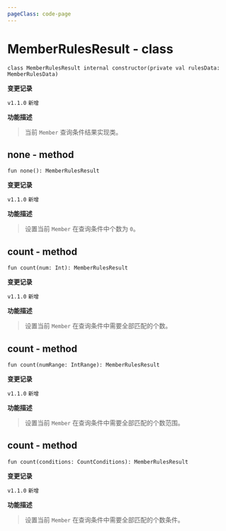 ```yaml
---
pageClass: code-page
---
```


# MemberRulesResult <span class="symbol">- class</span>

```kotlin:no-line-numbers
class MemberRulesResult internal constructor(private val rulesData: MemberRulesData)
```

**变更记录**

`v1.1.0` `新增`

**功能描述**

> 当前 `Member` 查询条件结果实现类。

## none <span class="symbol">- method</span>

```kotlin:no-line-numbers
fun none(): MemberRulesResult
```

**变更记录**

`v1.1.0` `新增`

**功能描述**

> 设置当前 `Member` 在查询条件中个数为 `0`。

## count <span class="symbol">- method</span>

```kotlin:no-line-numbers
fun count(num: Int): MemberRulesResult
```

**变更记录**

`v1.1.0` `新增`

**功能描述**

> 设置当前 `Member` 在查询条件中需要全部匹配的个数。

## count <span class="symbol">- method</span>

```kotlin:no-line-numbers
fun count(numRange: IntRange): MemberRulesResult
```

**变更记录**

`v1.1.0` `新增`

**功能描述**

> 设置当前 `Member` 在查询条件中需要全部匹配的个数范围。

## count <span class="symbol">- method</span>

```kotlin:no-line-numbers
fun count(conditions: CountConditions): MemberRulesResult
```

**变更记录**

`v1.1.0` `新增`

**功能描述**

> 设置当前 `Member` 在查询条件中需要全部匹配的个数条件。